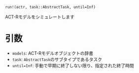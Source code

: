 ```
run!(actr, task::AbstractTask, until=Inf)
```

ACT-Rモデルをシミュレートします

# 引数

  * `models`: ACT-Rモデルオブジェクトの辞書
  * `task`: `AbstractTask`のサブタイプであるタスク
  * `until=Inf`: 手動で早期に終了しない限り、指定された終了時間
